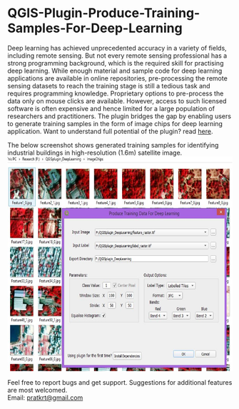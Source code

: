 # QGIS-Plugin-Produce-Training-Samples-For-Deep-Learning
Deep learning has achieved unprecedented accuracy in a variety of fields, including remote sensing. But not every remote sensing professional has a strong programming background, which is the required skill for practising deep learning. While enough material and sample code for deep learning applications are available in online repositories, pre-processing the remote sensing datasets to reach the training stage is still a tedious task and requires programming knowledge. Proprietary options to pre-process the data only on mouse clicks are available. However, access to such licensed software is often expensive and hence limited for a large population of researchers and practitioners. The plugin bridges the gap by enabling users to generate training samples in the form of image chips for deep learning application. Want to understand full potential of the plugin? read [here](/UsageInstructions).<br/>

The below screenshot shows generated training samples for identifying industrial buildings in high-resolution (1.6m) satellite image.<br/>
<img src="PluginScreen.jpg" height="482" width="655">


Feel free to report bugs and get support. Suggestions for additional features are most welcomed.<br/>
Email: pratkrt@gmail.com
